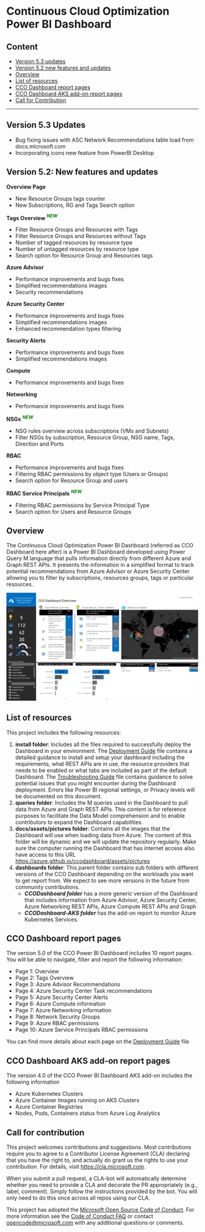 
# Continuous Cloud Optimization Power BI Dashboard

## Content

- [Version 5.3 updates](README.md#version-53-updates)
- [Version 5.2 new features and updates](README.md#version-52-new-features-and-updates)
- [Overview](README.md#overview)
- [List of resources](README.md#List-of-resources)
- [CCO Dashboard report pages](README.md#CCO-Dashboard-report-Pages)
- [CCO Dashboard AKS add-on report pages](README.md#CCO-Dashboard-AKS-add-on)
- [Call for Contribution](README.md#Call-for-Contribution)
-------------------------------

## **Version 5.3** Updates 
- Bug fixing issues with ASC Network Recommendations table load from docs.microsoft.com
- Incorporating icons new feature from PowerBI Desktop

## **Version 5.2:** New features and updates

**Overview Page**
- New Resource Groups tags counter
- New Subscriptions, RG and Tags Search option
  
**Tags Overview** ***<span style="color:green"><sup>NEW</sup></span>***
- Filter Resource Groups and Resources with Tags
- Filter Resource Groups and Resources without Tags
- Number of tagged resources by resource type
- Number of untagged resources by resource type
- Search option for Resource Group and Resources tags

**Azure Advisor**
- Performance improvements and bugs fixes
- Simplified recommendations images
- Security recommendations

**Azure Security Center**
- Performance improvements and bugs fixes
- Simplified recommendations images
- Enhanced recommendation types filtering

**Security Alerts**
- Performance improvements and bugs fixes
- Simplified recommendations images

**Compute**
- Performance improvements and bugs fixes

**Networking**
- Performance improvements and bugs fixes

**NSGs** ***<span style="color:green"><sup>NEW</sup></span>***
- NSG rules overview across subscriptions (VMs and Subnets)
- Filter NSGs by subscription, Resource Group, NSG name, Tags, Direction and Ports

**RBAC**
- Performance improvements and bugs fixes
- Filtering RBAC permissions by object type (Users or Groups)
- Search option for Resource Group and users

**RBAC Service Principals** ***<span style="color:green"><sup>NEW</sup></span>***
- Filtering RBAC permissions by Service Principal Type
- Search option for Users and Resource Groups

## Overview
The Continuous Cloud Optimization Power BI Dashboard (referred as CCO Dashboard here after) is a Power BI Dashboard developed using Power Query M language that pulls information directly from different Azure and Graph REST APIs. It presents the information in a simplified format to track potential recommendations from Azure Advisor or Azure Security Center allowing you to filter by subscriptions, resources groups, tags or particular resources.

![OverviewImage](/install/images/OverviewImage.png)

## List of resources
This project includes the following resources:

1. **install folder**: Includes all the files required to successfully deploy the Dashboard in your environment. The [Deployment Guide](/install/DeploymentGuide.md) file contains a detailed guidance to install and setup your dashboard including the requirements, what REST APIs are in use, the resource providers that needs to be enabled or what tabs are included as part of the default Dashboard. The [Troubleshooting Guide](/install/TroubleshootingGuide.md) file contains guidance to solve potential issues that you might encounter during the Dashboard deployment. Errors like Power BI regional settings, or Privacy levels will be documented on this document.
2. **queries folder**: Includes the M queries used in the Dashboard to pull data from Azure and Graph REST APIs. This content is for reference purposes to facilitate the Data Model comprehension and to enable contributors to expand the Dashboard capabilities. 
3. **docs/assets/pictures folder**: Contains all the images that the Dashboard will use when loading data from Azure. The content of this folder will be dynamic and we will update the repository regularly. Make sure the computer running the Dashboard that has internet access also have access to this URL https://azure.github.io/ccodashboard/assets/pictures
4. **dashboards folder**: This parent folder contains sub folders with different versions of the CCO Dashboard depending on the workloads you want to get report from. We expect to see more versions in the future from community contributions.
    - ***CCODashboard folder*** has a more generic version of the Dashboard that includes information from Azure Advisor, Azure Security Center, Azure Networking REST APIs, Azure Compute REST APIs and Graph
    - ***CCODashboard-AKS folder*** has the add-on report to monitor Azure Kubernetes Services.

## CCO Dashboard report pages
The version 5.0 of the CCO Power BI Dashboard includes 10 report pages. You will be able to navigate, filter and report the following information:
- Page 1: Overview
- Page 2: Tags Overview
- Page 3: Azure Advisor Recommendations
- Page 4: Azure Security Center Task recommendations
- Page 5: Azure Security Center Alerts
- Page 6: Azure Compute information
- Page 7: Azure Networking information
- Page 8: Network Security Groups
- Page 9: Azure RBAC permissions
- Page 10: Azure Service Principals RBAC permissions
  
You can find more details about each page on the [Deployment Guide](/install/DeploymentGuide.md) file

## CCO Dashboard AKS add-on report pages

The version 4.0 of the CCO Power BI Dashboard AKS add-on includes the following information

- Azure Kubernetes Clusters
- Azure Container Images running on AKS Clusters
- Azure Container Registries
- Nodes, Pods, Containers status from Azure Log Analytics

## Call for contribution
This project welcomes contributions and suggestions.  Most contributions require you to agree to a
Contributor License Agreement (CLA) declaring that you have the right to, and actually do grant us
the rights to use your contribution. For details, visit https://cla.microsoft.com.

When you submit a pull request, a CLA-bot will automatically determine whether you need to provide
a CLA and decorate the PR appropriately (e.g., label, comment). Simply follow the instructions
provided by the bot. You will only need to do this once across all repos using our CLA.

This project has adopted the [Microsoft Open Source Code of Conduct](https://opensource.microsoft.com/codeofconduct/).
For more information see the [Code of Conduct FAQ](https://opensource.microsoft.com/codeofconduct/faq/) or
contact [opencode@microsoft.com](mailto:opencode@microsoft.com) with any additional questions or comments.
